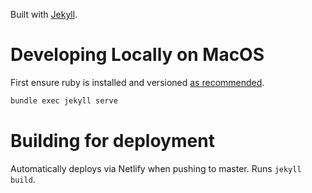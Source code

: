 Built with [Jekyll](https://jekyllrb.com/).

# Developing Locally on MacOS

First ensure ruby is installed and versioned [as recommended](https://jekyllrb.com/docs/installation/macos/).

```sh
bundle exec jekyll serve
```

# Building for deployment

Automatically deploys via Netlify when pushing to master. Runs `jekyll build`.

